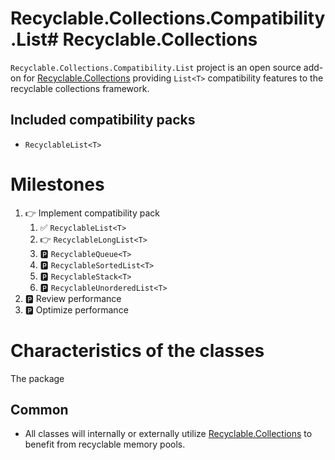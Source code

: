 ﻿# Recyclable.Collections.Compatibility.List# Recyclable.Collections
`Recyclable.Collections.Compatibility.List` project is an open source add-on for [Recyclable.Collections](https://github.com/mlemanczyk/Recyclable.Collections) providing `List<T>` compatibility features to the recyclable collections framework.

## Included compatibility packs
* `RecyclableList<T>`

# Milestones
1. 👉 Implement compatibility pack
	1. ✅ `RecyclableList<T>`
	1. 👉 `RecyclableLongList<T>`
	1. 🅿️ `RecyclableQueue<T>`
	1. 🅿️ `RecyclableSortedList<T>`
	1. 🅿️ `RecyclableStack<T>`
	1. 🅿️ `RecyclableUnorderedList<T>`
1. 🅿️ Review performance
1. 🅿️ Optimize performance

# Characteristics of the classes
The package 

## Common
* All classes will internally or externally utilize [Recyclable.Collections](https://github.com/mlemanczyk/Recyclable.Collections) to benefit from recyclable memory pools.

